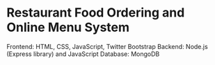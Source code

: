 # Restaurant Food Ordering and Online Menu System
Frontend: HTML, CSS, JavaScript, Twitter Bootstrap
Backend: Node.js (Express library) and JavaScript
Database: MongoDB
